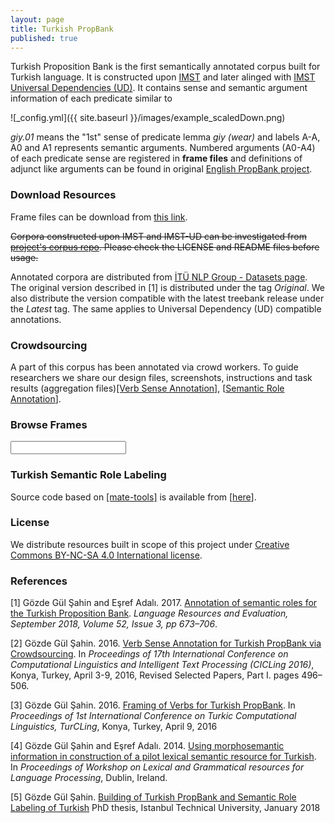 ```yaml
---
layout: page
title: Turkish PropBank
published: true
---
```

<script type="text/javascript" src="{{ site.baseurl }}/js/jquery-1.9.1.min.js"></script>
<script type="text/javascript" src="{{ site.baseurl }}/js/jquery.autocomplete.min.js"></script>
<script type="text/javascript" src="{{ site.baseurl }}/js/verb-autocomplete.js"></script>

Turkish Proposition Bank is the first semantically annotated corpus built for Turkish language. It is constructed upon [IMST](http://tools.nlp.itu.edu.tr/Datasets) and later alinged with [IMST Universal Dependencies (UD)](http://universaldependencies.org/#tr). It contains sense and semantic argument information of each predicate similar to

![_config.yml]({{ site.baseurl }}/images/example_scaledDown.png)

_giy.01_ means the "1st" sense of predicate lemma _giy (wear)_ and labels A-A, A0 and A1 represents semantic arguments. Numbered arguments (A0-A4) of each predicate sense are registered in **frame files** and definitions of adjunct like arguments can be found in original [English PropBank project](http://propbank.github.io/).

### Download Resources

Frame files can be download from [this link](https://github.com/turkishpropbank/turkishpropbank.github.io/tree/resources/frames). 

~~Corpora constructed upon IMST and IMST-UD can be investigated from [project's corpus repo](https://github.com/turkishpropbank/turkishpropbank.github.io/tree/resources/corpus). Please check the LICENSE and README files before usage.~~

Annotated corpora are distributed from [İTÜ NLP Group - Datasets page](http://tools.nlp.itu.edu.tr/Datasets). The original version described in [1] is distributed under the tag *Original*. We also distribute the version compatible with the latest treebank release under the *Latest* tag. The same applies to Universal Dependency (UD) compatible annotations.

### Crowdsourcing

A part of this corpus has been annotated via crowd workers. To guide researchers we share our design files, screenshots, instructions and task results (aggregation files)[[Verb Sense Annotation]](https://github.com/turkishpropbank/turkishpropbank.github.io/tree/resources/crowdresults/vsa),
[[Semantic Role Annotation](https://github.com/turkishpropbank/turkishpropbank.github.io/tree/resources/crowdresults/sra)].   

### Browse Frames

<div id="searchfield">					
<form><input type="text" name="verb" class="biginput" id="autocomplete"></form>
</div>
<p id="outputcontent"> </p>

### Turkish Semantic Role Labeling

Source code based on [[mate-tools]](https://code.google.com/archive/p/mate-tools/) is available from [[here](https://github.com/turkishpropbank/turkishpropbank.github.io/tree/code)].  

### License

We distribute resources built in scope of this project under [Creative Commons BY-NC-SA 4.0 International license](https://creativecommons.org/licenses/by-nc-sa/4.0/).

### References

[1] Gözde Gül Şahin and Eşref Adalı. 2017. [Annotation of semantic roles for the Turkish Proposition Bank](https://link.springer.com/article/10.1007%2Fs10579-017-9390-y). *Language Resources and Evaluation, September 2018, Volume 52, Issue 3, pp 673–706*.

[2] Gözde Gül Şahin. 2016. [Verb Sense Annotation for Turkish PropBank via Crowdsourcing](https://link.springer.com/chapter/10.1007/978-3-319-75477-2_35). In *Proceedings of 17th International Conference on Computational Linguistics and Intelligent Text Processing (CICLing 2016)*, Konya, Turkey, April 3-9, 2016, Revised Selected Papers, Part I. pages 496–506.

[3] Gözde Gül Şahin. 2016. [Framing of Verbs for Turkish PropBank](https://github.com/turkishpropbank/turkishpropbank.github.io/tree/master/papers/framing.pdf). In *Proceedings of 1st International Conference on Turkic Computational Linguistics, TurCLing*, Konya, Turkey, April 9, 2016

[4] Gözde Gül Şahin and Eşref Adalı. 2014. [Using morphosemantic information in construction of a pilot lexical semantic resource for Turkish](http://www.aclweb.org/anthology/W14-5807). In *Proceedings of Workshop on Lexical and Grammatical resources for Language Processing*, Dublin, Ireland.

[5] Gözde Gül Şahin. [Building of Turkish PropBank and Semantic Role Labeling of Turkish](https://github.com/turkishpropbank/turkishpropbank.github.io/tree/master/papers/phd_thesis.pdf) PhD thesis, Istanbul Technical University, January 2018